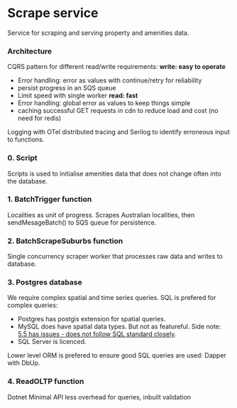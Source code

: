 # Scrape service
Service for scraping and serving property and amenities data.

### Architecture
CQRS pattern for different read/write requirements:
**write: easy to operate**
  - Error handling: error as values with continue/retry for reliability
  - persist progress in an SQS queue
  - Limit speed with single worker
**read: fast**
  - Error handling: global error as values to keep things simple
  - caching successful GET requests in cdn to reduce load and cost (no need for redis)

Logging with OTel distributed tracing and Serilog to identify erroneous input to functions.

### 0. Script
Scripts is used to initialise amenities data that does not change often into the database.

### 1. BatchTrigger function
Localities as unit of progress. Scrapes Australian localities, then sendMesageBatch() to SQS queue for persistence.

### 2. BatchScrapeSuburbs function
Single concurrency scraper worker that processes raw data and writes to database.

### 3. Postgres database
We require complex spatial and time series queries. SQL is prefered for complex queries:
  - Postgres has postgis extension for spatial queries.
  - MySQL does have spatial data types. But not as featureful. Side note: [5.5 has issues - does not follow SQL standard closely](https://vimeo.com/43536445#t=293s).
  - SQL Server is licenced.

Lower level ORM is prefered to ensure good SQL queries are used: Dapper with DbUp.

### 4. ReadOLTP function
Dotnet Minimal API less overhead for queries, inbuilt validation
